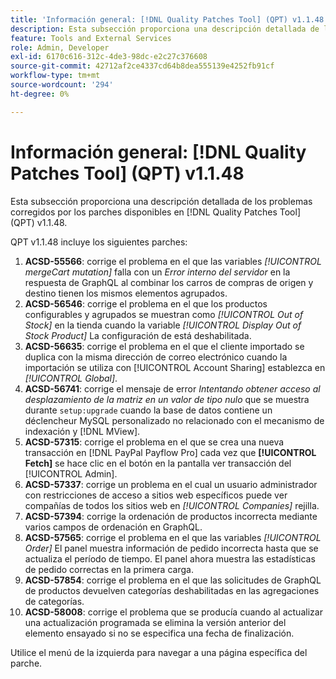```yaml
---
title: 'Información general: [!DNL Quality Patches Tool] (QPT) v1.1.48'
description: Esta subsección proporciona una descripción detallada de los problemas corregidos por los parches disponibles en [!DNL Quality Patches Tool] (QPT) v1.1.48.
feature: Tools and External Services
role: Admin, Developer
exl-id: 6170c616-312c-4de3-98dc-e2c27c376608
source-git-commit: 42712af2ce4337cd64b8dea555139e4252fb91cf
workflow-type: tm+mt
source-wordcount: '294'
ht-degree: 0%

---
```


# Información general: [!DNL Quality Patches Tool] (QPT) v1.1.48

Esta subsección proporciona una descripción detallada de los problemas corregidos por los parches disponibles en [!DNL Quality Patches Tool] (QPT) v1.1.48.

QPT v1.1.48 incluye los siguientes parches:

1. **ACSD-55566**: corrige el problema en el que las variables *[!UICONTROL mergeCart mutation]* falla con un *Error interno del servidor* en la respuesta de GraphQL al combinar los carros de compras de origen y destino tienen los mismos elementos agrupados.
1. **ACSD-56546**: corrige el problema en el que los productos configurables y agrupados se muestran como *[!UICONTROL Out of Stock]* en la tienda cuando la variable *[!UICONTROL Display Out of Stock Product]* La configuración de está deshabilitada.
1. **ACSD-56635**: corrige el problema en el que el cliente importado se duplica con la misma dirección de correo electrónico cuando la importación se utiliza con [!UICONTROL Account Sharing] establezca en *[!UICONTROL Global]*.
1. **ACSD-56741**: corrige el mensaje de error *Intentando obtener acceso al desplazamiento de la matriz en un valor de tipo nulo* que se muestra durante `setup:upgrade` cuando la base de datos contiene un déclencheur MySQL personalizado no relacionado con el mecanismo de indexación y [!DNL MView].
1. **ACSD-57315**: corrige el problema en el que se crea una nueva transacción en [!DNL PayPal Payflow Pro] cada vez que **[!UICONTROL Fetch]** se hace clic en el botón en la pantalla ver transacción del [!UICONTROL Admin].
1. **ACSD-57337**: corrige un problema en el cual un usuario administrador con restricciones de acceso a sitios web específicos puede ver compañías de todos los sitios web en *[!UICONTROL Companies]* rejilla.
1. **ACSD-57394**: corrige la ordenación de productos incorrecta mediante varios campos de ordenación en GraphQL.
1. **ACSD-57565**: corrige el problema en el que las variables *[!UICONTROL Order]* El panel muestra información de pedido incorrecta hasta que se actualiza el período de tiempo. El panel ahora muestra las estadísticas de pedido correctas en la primera carga.
1. **ACSD-57854**: corrige el problema en el que las solicitudes de GraphQL de productos devuelven categorías deshabilitadas en las agregaciones de categorías.
1. **ACSD-58008**: corrige el problema que se producía cuando al actualizar una actualización programada se elimina la versión anterior del elemento ensayado si no se especifica una fecha de finalización.

Utilice el menú de la izquierda para navegar a una página específica del parche.

